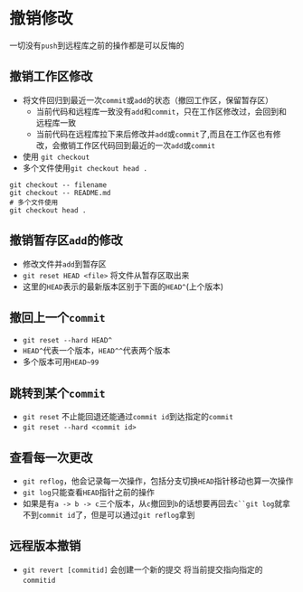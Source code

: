 # 撤销修改
一切没有`push`到远程库之前的操作都是可以反悔的

## 撤销工作区修改
* 将文件回归到最近一次`commit`或`add`的状态（撤回工作区，保留暂存区）
   * 当前代码和远程库一致没有`add`和`commit`，只在工作区修改过，会回到和远程库一致
   * 当前代码在远程库拉下来后修改并`add`或`commit`了,而且在工作区也有修改，会撤销工作区代码回到最近的一次`add`或`commit`
* 使用 `git checkout`
* 多个文件使用`git checkout head .`
```
git checkout -- filename
git checkout -- README.md
# 多个文件使用
git checkout head .
```

## 撤销暂存区`add`的修改

* 修改文件并`add`到暂存区
* `git reset HEAD <file>` 将文件从暂存区取出来
* 这里的`HEAD`表示的最新版本区别于下面的`HEAD^`(上个版本)

## 撤回上一个`commit`

* `git reset --hard HEAD^`
* `HEAD^`代表一个版本，`HEAD^^`代表两个版本
* 多个版本可用`HEAD~99`

## 跳转到某个`commit`

* `git reset` 不止能回退还能通过`commit id`到达指定的`commit`
* `git reset --hard <commit id>`

## 查看每一次更改

* `git reflog`，他会记录每一次操作，包括分支切换`HEAD`指针移动也算一次操作
* `git log`只能查看`HEAD`指针之前的操作
* 如果是有`a -> b -> c`三个版本，从`c`撤回到`b`的话想要再回去`c``git log`就拿不到`commit id`了，但是可以通过`git reflog`拿到

## 远程版本撤销
* `git revert [commitid]` 会创建一个新的提交 将当前提交指向指定的 `commitid` 

